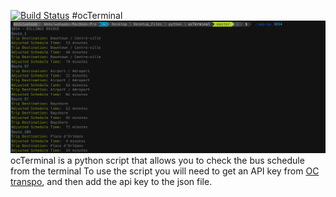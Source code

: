 [![Build Status](https://travis-ci.org/Abdulwahaab710/ocTerminal.svg?branch=master)](https://travis-ci.org/Abdulwahaab710/ocTerminal)
#ocTerminal
![screenshot](https://github.com/Abdulwahaab710/ocTerminal/raw/master/screenshot.png)
ocTerminal is a python script that allows you to check the bus schedule from the terminal
To use the script you will need to get an API key from [OC transpo](http://www.octranspo.com/developers), and then add the api key to the json file.
